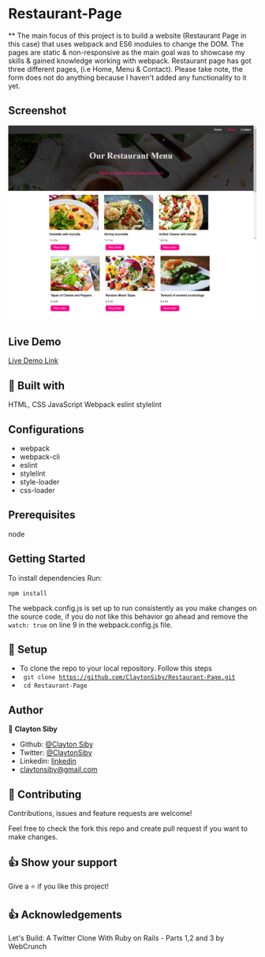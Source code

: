 # Restaurant-Page
** The main focus of this project is to build a website (Restaurant Page in this case) that uses webpack and ES6 modules to change the DOM. The pages are static & non-responsive as the main goal was to showcase my skills & gained knowledge working with webpack. Restaurant page has got three different pages, (i.e Home, Menu & Contact). Please take note, the form does not do anything because I haven't added any functionality to it yet.
## Screenshot

![Screenshot](dist/images/page-screenshot.png)

## Live Demo
[Live Demo Link](https://arcane-thicket-18116.herokuapp.com/) 

## 🔧 Built with<a name = "with"></a>

HTML, CSS
JavaScript
Webpack
eslint
stylelint

## Configurations
- webpack
- webpack-cli
- eslint
- stylelint
- style-loader
- css-loader


## Prerequisites
node

## Getting Started
To install dependencies Run:
```
npm install
```

The webpack.config.js is set up to run consistently as you make changes on the source code, if you do not like this behavior go ahead and remove the `watch: true` on line 9 in the webpack.config.js file.


## 🔨 Setup <a name = "setup"></a>

- To clone the repo to your local repository. Follow this steps
- <code> git clone https://github.com/ClaytonSiby/Restaurant-Page.git</code>
- <code> cd Restaurant-Page</code>


## Author

👤 **Clayton Siby**
- Github: [@Clayton Siby](https://github.com/ClaytonSiby)
- Twitter: [@ClaytonSiby](https://twitter.com/ClaytonSiby)
- Linkedin: [linkedin](https://www.linkedin.com/in/clayton-siby/)
- claytonsiby@gmail.com

## 🤝 Contributing

Contributions, issues and feature requests are welcome!

Feel free to check the fork this repo and create pull request if you want to make changes.

## 👍 Show your support

Give a ⭐️ if you like this project!

## :thumbsup: Acknowledgements
Let's Build: A Twitter Clone With Ruby on Rails - Parts 1,2 and 3 by WebCrunch